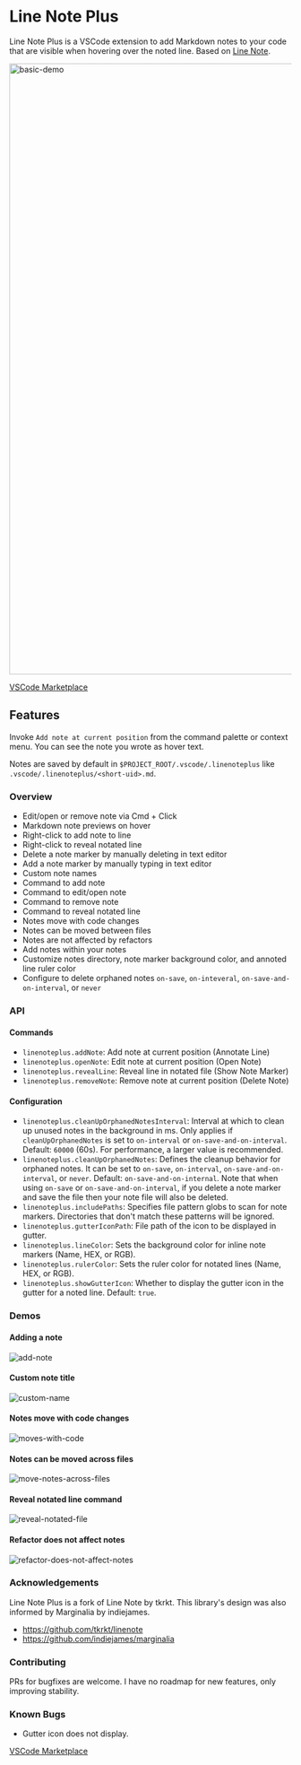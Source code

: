 # Line Note Plus

Line Note Plus is a VSCode extension to add Markdown notes to your code
that are visible when hovering over the noted line. Based on [Line Note](https://github.com/tkrkt/linenote).

<img width="1090" alt="basic-demo" src="https://github.com/prmichaelsen/linenoteplus/assets/8428140/0ecb3057-2334-4413-b0aa-71889ae14a6b">

[VSCode Marketplace](https://marketplace.visualstudio.com/items?itemName=prmichaelsen.linenoteplus)

## Features

Invoke `Add note at current position` from the command palette or context menu.
You can see the note you wrote as hover text.

Notes are saved by default in `$PROJECT_ROOT/.vscode/.linenoteplus` like `.vscode/.linenoteplus/<short-uid>.md`.

### Overview
* Edit/open or remove note via Cmd + Click
* Markdown note previews on hover
* Right-click to add note to line
* Right-click to reveal notated line
* Delete a note marker by manually deleting in text editor
* Add a note marker by manually typing in text editor
* Custom note names
* Command to add note
* Command to edit/open note
* Command to remove note
* Command to reveal notated line
* Notes move with code changes
* Notes can be moved between files
* Notes are not affected by refactors
* Add notes within your notes
* Customize notes directory, note marker background color, and annoted line ruler color
* Configure to delete orphaned notes `on-save`, `on-inteveral`, `on-save-and-on-interval`, or `never`

### API
#### Commands
* `linenoteplus.addNote`: Add note at current position (Annotate Line)
* `linenoteplus.openNote`: Edit note at current position (Open Note)
* `linenoteplus.revealLine`: Reveal line in notated file (Show Note Marker)
* `linenoteplus.removeNote`: Remove note at current position (Delete Note)

#### Configuration
- `linenoteplus.cleanUpOrphanedNotesInterval`: Interval at which to clean up unused notes in the background in ms. Only applies if `cleanUpOrphanedNotes` is set to `on-interval` or `on-save-and-on-interval`. Default: `60000` (60s). For performance, a larger value is recommended.
- `linenoteplus.cleanUpOrphanedNotes`: Defines the cleanup behavior for orphaned notes. It can be set to `on-save`, `on-interval`, `on-save-and-on-interval`, or `never`. Default: `on-save-and-on-internal`. Note that when using `on-save` or `on-save-and-on-interval`, if you delete a note marker and save the file then your note file will also be deleted.
- `linenoteplus.includePaths`: Specifies file pattern globs to scan for note markers. Directories that don't match these patterns will be ignored.
- `linenoteplus.gutterIconPath`: File path of the icon to be displayed in gutter.
- `linenoteplus.lineColor`: Sets the background color for inline note markers (Name, HEX, or RGB).
- `linenoteplus.rulerColor`: Sets the ruler color for notated lines (Name, HEX, or RGB).
- `linenoteplus.showGutterIcon`: Whether to display the gutter icon in the gutter for a noted line. Default: `true`.

### Demos
#### Adding a note
![add-note](https://github.com/prmichaelsen/linenoteplus/assets/8428140/85a41396-6ea5-4621-9621-ac77972448b1)

#### Custom note title
![custom-name](https://github.com/prmichaelsen/linenoteplus/assets/8428140/558907e7-538a-49c3-9099-45daed825b37)

#### Notes move with code changes
![moves-with-code](https://github.com/prmichaelsen/linenoteplus/assets/8428140/569280b2-3b65-4872-8a8a-85d5011c8f8c)

#### Notes can be moved across files
![move-notes-across-files](https://github.com/prmichaelsen/linenoteplus/assets/8428140/cdb578c8-7a0f-4894-ad4c-dba5f71f2d00)


#### Reveal notated line command
![reveal-notated-file](https://github.com/prmichaelsen/linenoteplus/assets/8428140/e3d4f76a-67e1-4603-abd4-8a3dcedec15a)

#### Refactor does not affect notes
![refactor-does-not-affect-notes](https://github.com/prmichaelsen/linenoteplus/assets/8428140/d034f397-ebd7-4fa6-9843-4cb3f2c26c9e)


### Acknowledgements
Line Note Plus is a fork of Line Note by tkrkt. This library's design
was also informed by Marginalia by indiejames.
* https://github.com/tkrkt/linenote
* https://github.com/indiejames/marginalia

### Contributing
PRs for bugfixes are welcome. I have no roadmap for new features, only improving stability.

### Known Bugs
* Gutter icon does not display.

[VSCode Marketplace](https://marketplace.visualstudio.com/items?itemName=prmichaelsen.linenoteplus)

